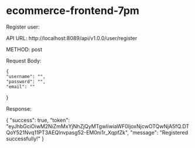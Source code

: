 # ecommerce-frontend-7pm

Register user: 


 API URL:   http://localhost:8089/api/v1.0.0/user/register 
 
 METHOD:  post 
 
 Request Body:  
 
    {
    "username": "",
    "password": "",
    "email": ""
}

Response: 

{
    "success": true,
    "token": "eyJhbGciOiwM2NiZmMxYjNhZjQyMTgwIiwiaWF0IjoxNjcwOTQwNjA5fQ.DTQoY521Nvq11PT3AEQlnvpasg52-EM0ni1r_XqpfZk",
    "message": "Registered successfully!"
}
